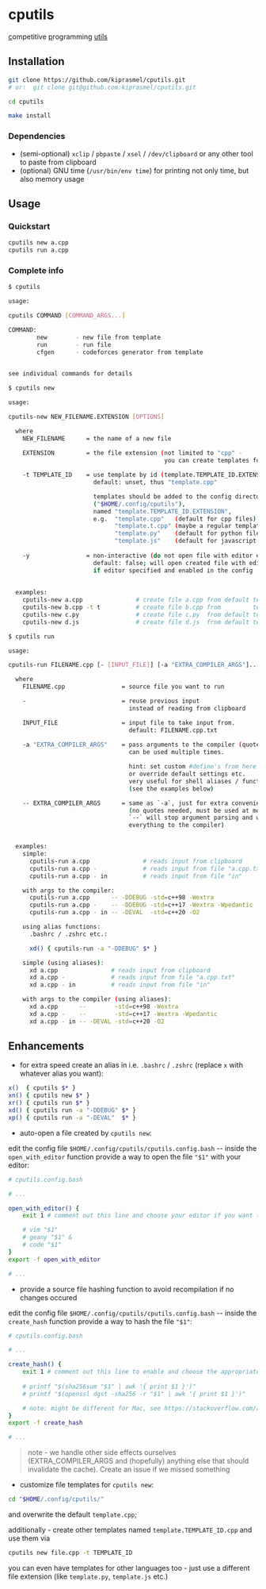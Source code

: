 # cputils

<!-- CLI utilities for competitive programmers -->
<u>c</u>ompetitive <u>p</u>rogramming <u>utils</u>

## Installation

```sh
git clone https://github.com/kiprasmel/cputils.git
# or:  git clone git@github.com:kiprasmel/cputils.git

cd cputils

make install
```

### Dependencies

- (semi-optional) `xclip` / `pbpaste` / `xsel` / `/dev/clipboard` or any other tool to paste from clipboard
- (optional) GNU time (`/usr/bin/env time`) for printing not only time, but also memory usage

## Usage

### Quickstart

```sh
cputils new a.cpp
cputils run a.cpp
```

### Complete info

```sh
$ cputils

usage:

cputils COMMAND [COMMAND_ARGS...]

COMMAND:
        new        - new file from template
        run        - run file
        cfgen      - codeforces generator from template
    

see individual commands for details

```

```sh
$ cputils new

usage:

cputils-new NEW_FILENAME.EXTENSION [OPTIONS]

  where
    NEW_FILENAME      = the name of a new file
  
    EXTENSION         = the file extension (not limited to "cpp" -
                                            you can create templates for various langs)

    -t TEMPLATE_ID    = use template by id (template.TEMPLATE_ID.EXTENSION)
                        default: unset, thus "template.cpp"

                        templates should be added to the config directory
                        ("$HOME/.config/cputils"),
                        named "template.TEMPLATE_ID.EXTENSION",
                        e.g.  "template.cpp"   (default for cpp files),
							  "template.t.cpp" (maybe a regular template with test cases?),
                              "template.py"    (default for python files),
                              "template.js"    (default for javascript files) etc.
  
    -y                = non-interactive (do not open file with editor etc.)
                        default: false; will open created file with editor
                        if editor specified and enabled in the config
  
  
  examples:
    cputils-new a.cpp               # create file a.cpp from default template.cpp
    cputils-new b.cpp -t t          # create file b.cpp from         template.t.cpp
    cputils-new c.py                # create file c.py  from default template.py
    cputils-new d.js                # create file d.js  from default template.js

```

```sh
$ cputils run

usage:

cputils-run FILENAME.cpp [- [INPUT_FILE]] [-a "EXTRA_COMPILER_ARGS"]... [-- EXTRA_COMPILER_ARGS]

  where
    FILENAME.cpp                = source file you want to run

    -                           = reuse previous input
                                  instead of reading from clipboard

    INPUT_FILE                  = input file to take input from.
                                  default: FILENAME.cpp.txt
    
    -a "EXTRA_COMPILER_ARGS"    = pass arguments to the compiler (quotes necessary),
                                  can be used multiple times.

                                  hint: set custom #define's from here
                                  or override default settings etc.
                                  very useful for shell aliases / functions
                                  (see the examples below)

    -- EXTRA_COMPILER_ARGS      = same as `-a`, just for extra convenience
                                  (no quotes needed, must be used at most once, since
                                  `--` will stop argument parsing and will forward
                                  everything to the compiler)


  examples:
    simple:
      cputils-run a.cpp               # reads input from clipboard
      cputils-run a.cpp -             # reads input from file "a.cpp.txt"
      cputils-run a.cpp - in          # reads input from file "in"

    with args to the compiler:
      cputils-run a.cpp      -- -DDEBUG -std=c++98 -Wextra
      cputils-run a.cpp -    -- -DDEBUG -std=c++17 -Wextra -Wpedantic
      cputils-run a.cpp - in -- -DEVAL  -std=c++20 -O2

    using alias functions:
      .bashrc / .zshrc etc.:

      xd() { cputils-run -a "-DDEBUG" $* }

    simple (using aliases):
      xd a.cpp               # reads input from clipboard
      xd a.cpp -             # reads input from file "a.cpp.txt"
      xd a.cpp - in          # reads input from file "in"

    with args to the compiler (using aliases):
      xd a.cpp      --        -std=c++98 -Wextra
      xd a.cpp -    --        -std=c++17 -Wextra -Wpedantic
      xd a.cpp - in -- -DEVAL -std=c++20 -O2

```

## Enhancements

- for extra speed create an alias in i.e. `.bashrc` / `.zshrc` (replace `x` with whatever alias you want):

```sh
x()  { cputils $* }
xn() { cputils new $* }
xr() { cputils run $* }
xd() { cputils run -a "-DDEBUG" $* }
xp() { cputils run -a "-DEVAL"  $* }
```

- auto-open a file created by `cputils new`:

edit the config file `$HOME/.config/cputils/cputils.config.bash` -- inside the `open_with_editor` function provide a way to open the file `"$1"` with your editor:

```bash
# cputils.config.bash

# ...

open_with_editor() {
	exit 1 # comment out this line and choose your editor if you want to

	# vim "$1"
	# geany "$1" &
	# code "$1"
}
export -f open_with_editor

# ...
```

- provide a source file hashing function to avoid recompilation if no changes occured

edit the config file `$HOME/.config/cputils/cputils.config.bash` -- inside the `create_hash` function provide a way to hash the file `"$1"`:

```bash
# cputils.config.bash

# ...

create_hash() {
	exit 1 # comment out this line to enable and choose the appropriate method
	
	# printf "$(sha256sum "$1" | awk '{ print $1 }')"
	# printf "$(openssl dgst -sha256 -r "$1" | awk '{ print $1 }')"

	# note: might be different for Mac, see https://stackoverflow.com/a/20217018/9285308
}
export -f create_hash

# ...

```

> note - we handle other side effects ourselves (EXTRA_COMPILER_ARGS and (hopefully) anything else that should invalidate the cache). Create an issue if we missed something

- customize file templates for `cputils new`:

```sh
cd "$HOME/.config/cputils/"
```

and overwrite the default `template.cpp`;

additionally - create other templates named `template.TEMPLATE_ID.cpp` and use them via

```sh
cputils new file.cpp -t TEMPLATE_ID
```

you can even have templates for other languages too - just use a different file extension (like `template.py`, `template.js` etc.)

